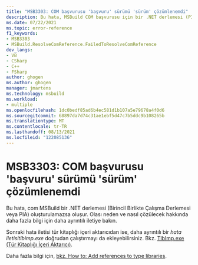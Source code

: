 ```yaml
---
title: "MSB3303: COM başvurusu 'başvuru' sürümü 'sürüm' çözümlenemdi"
description: Bu hata, MSBuild COM başvurusu için bir .NET derlemesi (PIA) oluşturulamadı.
ms.date: 07/22/2021
ms.topic: error-reference
f1_keywords:
- MSB3303
- MSBuild.ResolveComReference.FailedToResolveComReference
dev_langs:
- VB
- CSharp
- C++
- FSharp
author: ghogen
ms.author: ghogen
manager: jmartens
ms.technology: msbuild
ms.workload:
- multiple
ms.openlocfilehash: 1dc0bedf85ad6b4ec581d1b107a5e79678a4f0d6
ms.sourcegitcommit: 68897da7d74c31ae1ebf5d47c7b5ddc9b108265b
ms.translationtype: MT
ms.contentlocale: tr-TR
ms.lasthandoff: 08/13/2021
ms.locfileid: "122085136"
---
```

# <a name="msb3303-could-not-resolve-com-reference-reference-version-version"></a>MSB3303: COM başvurusu 'başvuru' sürümü 'sürüm' çözümlenemdi

Bu hata, com MSBuild bir .NET derlemesi (Birincil Birlikte Çalışma Derlemesi veya PIA) oluşturulamazsa oluşur. Olası neden ve nasıl çözülecek hakkında daha fazla bilgi için daha ayrıntılı iletiye bakın.

Sonraki hata iletisi tür kitaplığı içeri aktarıcıdan ise, daha ayrıntılı bir *hata iletisitlbimp.exe* doğrudan çalıştırmayı da ekleyebilirsiniz. Bkz. [TlbImp.exe (Tür Kitaplığı İçeri Aktarıcı)](/dotnet/framework/tools/tlbimp-exe-type-library-importer).

Daha fazla bilgi için, [bkz. How to: Add references to type libraries](/dotnet/framework/interop/how-to-add-references-to-type-libraries).

